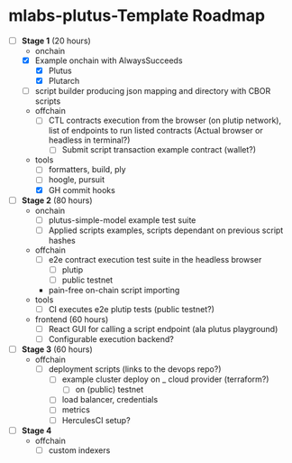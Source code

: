 # mlabs-plutus-Template Roadmap

- [ ] **Stage 1** (20 hours)
  - onchain
  - [X] Example onchain with AlwaysSucceeds
    - [X] Plutus
    - [X] Plutarch
  - [ ] script builder producing json mapping and directory with CBOR scripts
  - offchain
    - [ ] CTL contracts execution from the browser (on plutip network),
      list of endpoints to run listed contracts
      (Actual browser or headless in terminal?)
      - [ ] Submit script transaction example contract (wallet?)
  - tools
    - [ ] formatters, build, ply
    - [ ] hoogle, pursuit
    - [X] GH commit hooks
- [ ] **Stage 2** (80 hours)
  - onchain
    - [ ] plutus-simple-model example test suite
    - [ ] Applied scripts examples, scripts dependant on previous script hashes
  - offchain
    - [ ] e2e contract execution test suite in the headless browser
      - [ ] plutip
      - [ ] public testnet
    - pain-free on-chain script importing
  - tools 
    - [ ] CI executes e2e plutip tests (public testnet?)
  - frontend (60 hours)
    - [ ] React GUI for calling a script endpoint (ala plutus playground)
    - [ ] Configurable execution backend?
- [ ] **Stage 3** (60 hours)
  - offchain
    - [ ] deployment scripts (links to the devops repo?)
      - [ ] example cluster deploy on _ cloud provider (terraform?)
        - [ ] on (public) testnet
      - [ ] load balancer, credentials
      - [ ] metrics
      - [ ] HerculesCI setup?
- [ ] **Stage 4**
  - offchain
    - [ ] custom indexers

